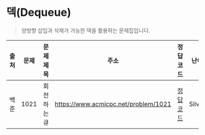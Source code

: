 # 덱(Dequeue)

> 양방향 삽입과 삭제가 가능한 덱을 활용하는 문제집입니다.

| 출처 | 문제 | 문제 제목   | 주소                                 | 정답 코드                   | 난이도   | 정답 여부 |
| ---- | ---- | ----------- | ------------------------------------ | --------------------------- | -------- | --------- |
| 백준 | 1021 | 회전하는 큐 | https://www.acmicpc.net/problem/1021 | [정답 코드](./0x07/1021.js) | Silver.3 | ✅        |
